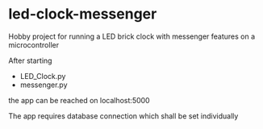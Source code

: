 # led-clock-messenger
Hobby project for running a LED brick clock with messenger features on a microcontroller

After starting
* LED_Clock.py
* messenger.py

the app can be reached on localhost:5000

The app requires database connection which shall be set individually
